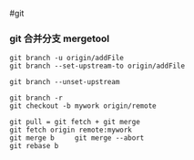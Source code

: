 #git


### git 合并分支    mergetool

```
git branch -u origin/addFile
git branch --set-upstream-to origin/addFile

git branch --unset-upstream
```


```
git branch -r
git checkout -b mywork origin/remote

git pull = git fetch + git merge
git fetch origin remote:mywork
git merge b     git merge --abort
git rebase b

```